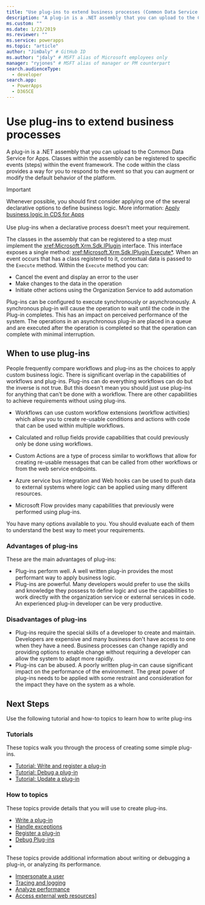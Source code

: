```yaml
---
title: "Use plug-ins to extend business processes (Common Data Service for Apps) | Microsoft Docs" # Intent and product brand in a unique string of 43-59 chars including spaces
description: "A plug-in is a .NET assembly that you can upload to the Common Data Service for Apps. Classes within the assembly can be registered to specific events (steps) within the event framework. The code within the class provides a way for you to respond to the event so that you can augment or modify the default behavior of the platform." # 115-145 characters including spaces. This abstract displays in the search result.
ms.custom: ""
ms.date: 1/23/2019
ms.reviewer: ""
ms.service: powerapps
ms.topic: "article"
author: "JimDaly" # GitHub ID
ms.author: "jdaly" # MSFT alias of Microsoft employees only
manager: "ryjones" # MSFT alias of manager or PM counterpart
search.audienceType: 
  - developer
search.app: 
  - PowerApps
  - D365CE
---
```

# Use plug-ins to extend business processes

A plug-in is a .NET assembly that you can upload to the Common Data Service for Apps. Classes within the assembly can be registered to specific events (steps) within the event framework. The code within the class provides a way for you to respond to the event so that you can augment or modify the default behavior of the platform.

> [!IMPORTANT]
> Whenever possible, you should first consider applying one of the several declarative options to define business logic. More information: [Apply business logic in CDS for Apps](../../maker/common-data-service/cds-processes.md)<br/><br/>
> Use plug-ins when a declarative process doesn’t meet your requirement.

The classes in the assembly that can be registered to a step must implement the <xref:Microsoft.Xrm.Sdk.IPlugin> interface. This interface exposes a single method: <xref:Microsoft.Xrm.Sdk.IPlugin.Execute*>. When an event occurs that has a class registered to it, contextual data is passed to the `Execute` method. Within the `Execute` method you can:

- Cancel the event and display an error to the user
- Make changes to the data in the operation
- Initiate other actions using the Organization Service to add automation

Plug-ins can be configured to execute synchronously or asynchronously. A synchronous plug-in will cause the operation to wait until the code in the Plug-in completes. This has an impact on perceived performance of the system. The operations in an asynchronous plug-in are placed in a queue and are executed after the operation is completed so that the operation can complete with minimal interruption.

## When to use plug-ins

People frequently compare workflows and plug-ins as the choices to apply custom business logic. There is significant overlap in the capabilities of workflows and plug-ins. Plug-ins can do everything workflows can do but the inverse is not true. But this doesn't mean you should just use plug-ins for anything that can't be done with a workflow. There are other capabilities to achieve requirements without using plug-ins. 

- Workflows can use custom workflow extensions (workflow activities) which allow you to create re-usable conditions and actions with code that can be used within multiple workflows. 

- Calculated and rollup fields provide capabilities that could previously only be done using workflows.

- Custom Actions are a type of process similar to workflows that allow for creating re-usable messages that can be called from other workflows or from the web service endpoints.

- Azure service bus integration and Web hooks can be used to push data to external systems where logic can be applied using many different resources.

- Microsoft Flow provides many capabilities that previously were performed using plug-ins.

You have many options available to you. You should evaluate each of them to understand the best way to meet your requirements.

### Advantages of plug-ins

These are the main advantages of plug-ins:

- Plug-ins perform well. A well written plug-in provides the most performant way to apply business logic.
- Plug-ins are powerful. Many developers would prefer to use the skills and knowledge they possess to define logic and use the capabilities to work directly with the organization service or external services in code. An experienced plug-in developer can be very productive.

### Disadvantages of plug-ins

- Plug-ins require the special skills of a developer to create and maintain. Developers are expensive and many business don't have access to one when they have a need. Business processes can change rapidly and providing options to enable change without requiring a developer can allow the system to adapt more rapidly.
- Plug-ins can be abused. A poorly written plug-in can cause significant impact on the performance of the environment. The great power of plug-ins needs to be applied with some restraint and consideration for the impact they have on the system as a whole.


## Next Steps

Use the following tutorial and how-to topics to learn how to write plug-ins

### Tutorials

These topics walk you through the process of creating some simple plug-ins.

- [Tutorial: Write and register a plug-in](tutorial-write-plug-in.md)
- [Tutorial: Debug a plug-in](tutorial-debug-plug-in.md)
- [Tutorial: Update a plug-in](tutorial-update-plug-in.md)

### How to topics

These topics provide details that you will use to create plug-ins.

- [Write a plug-in](write-plug-in.md)
- [Handle exceptions](handle-exceptions.md)
- [Register a plug-in](register-plug-in.md)
- [Debug Plug-ins](debug-plug-in.md)
- 
These topics provide additional information about writing or debugging a plug-in, or analyzing its performance.

- [Impersonate a user](impersonate-a-user.md)
- [Tracing and logging](logging-tracing.md)
- [Analyze performance](analyze-performance.md)
- [Access external web resources](access-web-services.md)]

